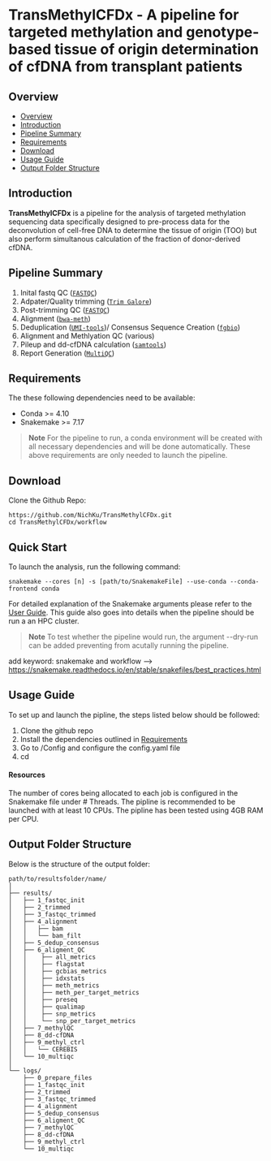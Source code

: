 # TransMethylCFDx - A pipeline for targeted methylation and genotype-based tissue of origin determination of cfDNA from transplant patients

## Overview

* [Overview](#overview)
* [Introduction](#introduction)
* [Pipeline Summary](#pipeline-summary)
* [Requirements](#requirements)
* [Download](#download)
* [Usage Guide](#usage-guide)
* [Output Folder Structure](#output-folder-structure)

## Introduction

**TransMethylCFDx** is a pipeline for the analysis of targeted methylation sequencing data specifically designed to pre-process data for the deconvolution of cell-free DNA to determine the tissue of origin (TOO) but also perform simultanous calculation of the fraction of donor-derived cfDNA.

## Pipeline Summary

1. Inital fastq QC ([`FASTQC`](https://www.bioinformatics.babraham.ac.uk/projects/fastqc/))
2. Adpater/Quality trimming ([`Trim Galore`](https://github.com/FelixKrueger/TrimGalore))
3. Post-trimming QC ([`FASTQC`](https://www.bioinformatics.babraham.ac.uk/projects/fastqc/))
4. Alignment ([`bwa-meth`](https://github.com/brentp/bwa-meth))
5. Deduplication ([`UMI-tools`](https://umi-tools.readthedocs.io/en/latest/index.html))/ Consensus Sequence Creation ([`fgbio`](http://fulcrumgenomics.github.io/fgbio/))
6. Alignment and Methlyation QC (various)
7. Pileup and dd-cfDNA calculation ([`samtools`](https://www.htslib.org))
8. Report Generation ([`MultiQC`](https://multiqc.info))


## Requirements

The these following dependencies need to be available:
- Conda >= 4.10
- Snakemake >= 7.17

> **Note**
> For the pipeline to run, a conda environment will be created with all necessary dependencies and will be done automatically.
These above requirements are only needed to launch the pipeline.

## Download

Clone the Github Repo:

```
https://github.com/NichKu/TransMethylCFDx.git
cd TransMethylCFDx/workflow
```

## Quick Start

To launch the analysis, run the following command:

```
snakemake --cores [n] -s [path/to/SnakemakeFile] --use-conda --conda-frontend conda
```

For detailed explanation of the Snakemake arguments please refer to the [User Guide](https://snakemake.readthedocs.io/en/stable/#). This guide also goes into details when the pipeline should be run a an HPC cluster.

> **Note**
> To test whether the pipeline would run, the argument --dry-run can be added preventing from acutally running the pipeline.


add keyword: snakemake and workflow --> https://snakemake.readthedocs.io/en/stable/snakefiles/best_practices.html

## Usage Guide

To set up and launch the pipline, the steps listed below should be followed:

1. Clone the github repo
2. Install the dependencies outlined in [Requirements](#requirements)
3. Go to /Config and configure the config.yaml file
4. cd 

#### Resources
The number of cores being allocated to each job is configured in the Snakemake file under # Threads. The pipline is recommended to be launched with at least 10 CPUs. The pipline has been tested using 4GB RAM per CPU.




## Output Folder Structure

Below is the structure of the output folder:

``` 
path/to/resultsfolder/name/
│  
├── results/
│   ├── 1_fastqc_init
│   ├── 2_trimmed
│   ├── 3_fastqc_trimmed
│   ├── 4_alignment
│   │   ├── bam
│   │   └── bam_filt
│   ├── 5_dedup_consensus
│   ├── 6_aligment_QC
│   │    ├── all_metrics
│   │    ├── flagstat
│   │    ├── gcbias_metrics
│   │    ├── idxstats
│   │    ├── meth_metrics
│   │    ├── meth_per_target_metrics
│   │    ├── preseq
│   │    ├── qualimap
│   │    ├── snp_metrics
│   │    └── snp_per_target_metrics
│   ├── 7_methylQC
│   ├── 8_dd-cfDNA
│   ├── 9_methyl_ctrl
│   │   └── CEREBIS
│   └── 10_multiqc
│
└── logs/  
    ├── 0_prepare_files
    ├── 1_fastqc_init
    ├── 2_trimmed
    ├── 3_fastqc_trimmed
    ├── 4_alignment
    ├── 5_dedup_consensus
    ├── 6_aligment_QC
    ├── 7_methylQC
    ├── 8_dd-cfDNA
    ├── 9_methyl_ctrl
    └── 10_multiqc
```